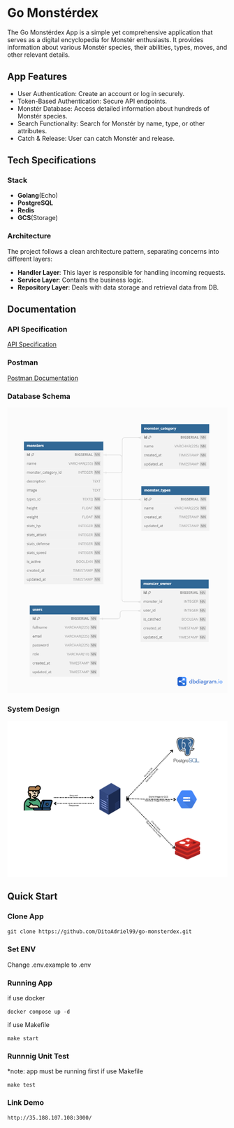 # Go Monstérdex
The Go Monstérdex App is a simple yet comprehensive application that serves as a digital encyclopedia for Monstér enthusiasts. It provides information about various Monstér species, their abilities, types, moves, and other relevant details.

## App Features
- User Authentication: Create an account or log in securely.
- Token-Based Authentication: Secure API endpoints.
- Monstér Database: Access detailed information about hundreds of Monstér species.
- Search Functionality: Search for Monstér by name, type, or other attributes.
- Catch & Release: User can catch Monstér and release.

## Tech Specifications
### Stack
- **Golang**(Echo)
- **PostgreSQL**
- **Redis**
- **GCS**(Storage)

### Architecture
The project follows a clean architecture pattern, separating concerns into different layers:

- **Handler Layer**: This layer is responsible for handling incoming requests.
- **Service Layer**: Contains the business logic.
- **Repository Layer**: Deals with data storage and retrieval data from DB.

## Documentation
### API Specification
[API Specification](http://35.188.107.108:3000/swagger/index.html)

### Postman
[Postman Documentation](https://documenter.getpostman.com/view/28576845/2s9YeK4Vfp)

### Database Schema
![Database Schema](db_schema.png "DB Schema")

### System Design
![System Design](system_design.png "System Design")

## Quick Start
### Clone App
```
git clone https://github.com/DitoAdriel99/go-monsterdex.git
```
### Set ENV
Change .env.example to .env

### Running App
if use docker
```
docker compose up -d
```
if use Makefile
```
make start
```

### Runnnig Unit Test
*note: app must be running first
if use Makefile
```
make test
```
### Link Demo
```
http://35.188.107.108:3000/
```